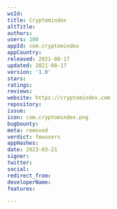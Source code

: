 ```yaml
---
wsId: 
title: Cryptomindex
altTitle: 
authors: 
users: 100
appId: com.cryptomindex
appCountry: 
released: 2021-08-17
updated: 2021-08-17
version: '1.0'
stars: 
ratings: 
reviews: 
website: https://cryptomindex.com
repository: 
issue: 
icon: com.cryptomindex.png
bugbounty: 
meta: removed
verdict: fewusers
appHashes: 
date: 2023-03-21
signer: 
twitter: 
social: 
redirect_from: 
developerName: 
features: 

---
```


